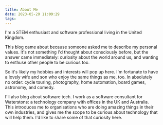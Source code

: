 ```yaml
---
title: About Me
date: 2023-05-20 11:09:29
tags:
---
```

I'm a STEM enthusiast and software professional living in the United Kingdom.

This blog came about because someone asked me to describe my personal values. It's not something I'd thought about consciously before, but the answer came immediately: curiosity about the world around us, and wanting to enthuse other people to be curious too.

So it's likely my hobbies and interests will pop up here. I'm fortunate to have a lovely wife and son who enjoy the same things as me, too. In absolutely no order: cycle touring, photography, home automation, board games, astronomy, and comedy.

I'll also blog about software tech. I work as a software consultant for Waterstons: a technology company with offices in the UK and Australia. This introduces me to organisations who are doing amazing things in their own industries, and gives me the scope to be curious about technology that will help them. I'd like to share some of that curiosity here.